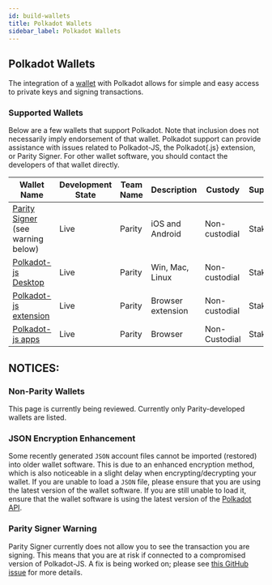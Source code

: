 ```yaml
---
id: build-wallets
title: Polkadot Wallets
sidebar_label: Polkadot Wallets
---
```


## Polkadot Wallets

The integration of a [wallet](https://wiki.polkadot.network/docs/en/glossary#wallet) with Polkadot
allows for simple and easy access to private keys and signing transactions.

### Supported Wallets

Below are a few wallets that support Polkadot. Note that inclusion does not necessarily
imply endorsement of that wallet. Polkadot support can provide assistance with issues
related to Polkadot-JS, the Polkadot{.js} extension, or Parity Signer.
For other wallet software, you should contact the developers of that wallet directly.

| Wallet Name                                                         | Development State | Team Name | Description       | Custody       | Supports |
| ------------------------------------------------------------------- | ----------------- | --------- | ----------------- | ------------- | -------- |
| [Parity Signer](https://www.parity.io/signer/) (see warning below)  | Live              | Parity    | iOS and Android   | Non-custodial | Staking  |
| [Polkadot-js Desktop](https://github.com/polkadot-js/apps/releases) | Live              | Parity    | Win, Mac, Linux   | Non-custodial | Staking  |
| [Polkadot-js extension](https://github.com/polkadot-js/extension)   | Live              | Parity    | Browser extension | Non-custodial | Staking  |
| [Polkadot-js apps](https://polkadot.js.org/apps/#/accounts)         | Live              | Parity    | Browser           | Non-Custodial | Staking  |

## NOTICES:

### Non-Parity Wallets

This page is currently being reviewed. Currently only Parity-developed wallets are
listed.

### JSON Encryption Enhancement

Some recently generated `JSON` account files cannot be imported (restored) into older wallet
software. This is due to an enhanced encryption method, which is also noticeable in a slight delay
when encrypting/decrypting your wallet. If you are unable to load a `JSON` file, please ensure that
you are using the latest version of the wallet software. If you are still unable to load it, ensure
that the wallet software is using the latest version of the
[Polkadot API](https://polkadot.js.org/api/).

### Parity Signer Warning

Parity Signer currently does not allow you to see the transaction you are signing. This
means that you are at risk if connected to a compromised version of Polkadot-JS.
A fix is being worked on; please see
[this GitHub issue](https://github.com/paritytech/parity-signer/issues/724)
for more details.
